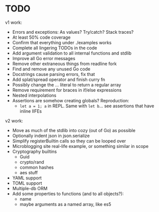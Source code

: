 # TODO

v1 work:
* Errors and exceptions: As values? Try/catch? Stack traces?
* At least 50% code coverage
* Confirm that everything under ./examples works
* Complete all lingering TODOs in the code
* Add argument validation to all internal functions and stdlib
* Improve all Go error messages
* Remove other extraneous things from readline fork
* Find and remove any unused Go code
* Docstrings cause parsing errors, fix that
* Add splat/spread operator and finish curry fn
* Possibly change the ... literal to return a regular array
* Remove requirement for braces in if/else expressions
* Nested interpolations
* Assertions are somehow creating globals? Reproduction:
    * `let a = 1; a` in REPL. Same with `let b`... see assertions that have
        inline IIFEs

v2 work:
* Move as much of the stdlib into cozy (out of Go) as possible
* Optionally indent json in json.serialize
* Simplify registerBuiltin calls so they can be looped over
* Microblogging site real-life example, or something similar in scope
* Cryptography builtins
    * Guid
    * crypto/rand
    * common hashes
    * aes stuff
* YAML support
* TOML support
* Multiple-db ORM
* Add some properties to functions (and to all objects?):
    * name
    * maybe arguments as a named array, like es5
